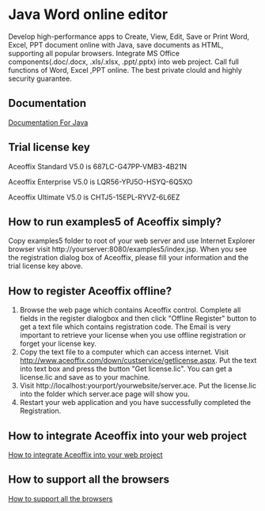 # Java Word online editor
Develop high-performance apps to Create, View, Edit, Save or Print Word, Excel, PPT document online with Java,  save documents as HTML, supporting all popular browsers. Integrate MS Office components(.doc/.docx, .xls/.xlsx, .ppt/.pptx) into web project. Call full functions of Word, Excel ,PPT online. The best private clould and highly security guarantee.

## Documentation 
[Documentation For Java](http://www.aceoffix.com/documentation/aceoffix5/java/)


## Trial license key 

Aceoffix Standard V5.0 is 687LC-G47PP-VMB3-4B21N

Aceoffix Enterprise V5.0 is LQR56-YPJ5O-HSYQ-6Q5XO

Aceoffix Ultimate V5.0 is CHTJ5-15EPL-RYVZ-6L6EZ

## How to run examples5 of Aceoffix simply?

Copy examples5 folder to root of your web server and use Internet Explorer browser visit http://yourserver:8080/examples5/index.jsp. When you see the registration dialog box of Aceoffix, please fill your information and the trial license key above.

## How to register Aceoffix offline?

1. Browse the web page which contains Aceoffix control. Complete all fields in the register dialogbox and then click "Offline Register" button to get a text file which contains registration code. The Email is very important to retrieve your license when you use offline registration or forget your license key. 
2. Copy the text file to a computer which can access internet. Visit http://www.aceoffix.com/down/custservice/getlicense.aspx. Put the text into text box and press the button "Get license.lic". You can get a license.lic and save as to your machine.
3. Visit http://localhost:yourport/yourwebsite/server.ace. Put the license.lic into the folder which server.ace page will show you. 
4. Restart your web application and you have successfully completed the Registration.

## How to integrate Aceoffix into your web project

[How to integrate Aceoffix into your web project](https://github.com/aceoffix/AceoffixforJava/blob/master/how%20to%20integrate%20Aceoffix.md)

## How to support all the browsers

[How to support all the browsers](https://github.com/aceoffix/AceoffixforJava/blob/master/How%20to%20support%20all%20the%20browsers.md)
